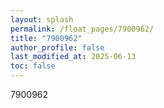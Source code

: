 ```yaml
---
layout: splash
permalink: /float_pages/7900962/
title: "7900962"
author_profile: false
last_modified_at: 2025-06-13
toc: false
---
```

 
7900962
